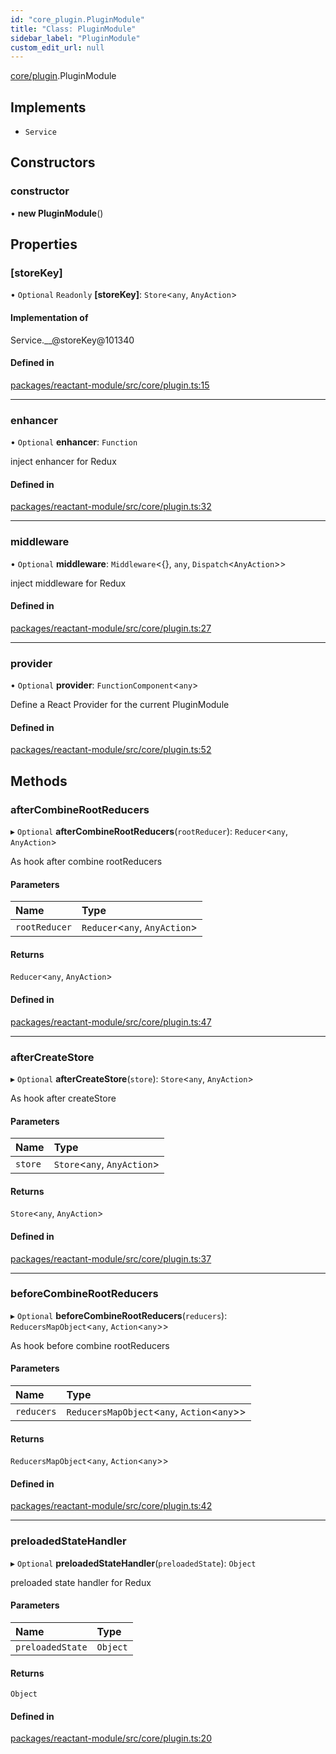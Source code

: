 ```yaml
---
id: "core_plugin.PluginModule"
title: "Class: PluginModule"
sidebar_label: "PluginModule"
custom_edit_url: null
---
```


[core/plugin](../modules/core_plugin.md).PluginModule

## Implements

- `Service`

## Constructors

### constructor

• **new PluginModule**()

## Properties

### [storeKey]

• `Optional` `Readonly` **[storeKey]**: `Store`<`any`, `AnyAction`\>

#### Implementation of

Service.\_\_@storeKey@101340

#### Defined in

[packages/reactant-module/src/core/plugin.ts:15](https://github.com/unadlib/reactant/blob/5459ef00/packages/reactant-module/src/core/plugin.ts#L15)

___

### enhancer

• `Optional` **enhancer**: `Function`

inject enhancer for Redux

#### Defined in

[packages/reactant-module/src/core/plugin.ts:32](https://github.com/unadlib/reactant/blob/5459ef00/packages/reactant-module/src/core/plugin.ts#L32)

___

### middleware

• `Optional` **middleware**: `Middleware`<{}, `any`, `Dispatch`<`AnyAction`\>\>

inject middleware for Redux

#### Defined in

[packages/reactant-module/src/core/plugin.ts:27](https://github.com/unadlib/reactant/blob/5459ef00/packages/reactant-module/src/core/plugin.ts#L27)

___

### provider

• `Optional` **provider**: `FunctionComponent`<`any`\>

Define a React Provider for the current PluginModule

#### Defined in

[packages/reactant-module/src/core/plugin.ts:52](https://github.com/unadlib/reactant/blob/5459ef00/packages/reactant-module/src/core/plugin.ts#L52)

## Methods

### afterCombineRootReducers

▸ `Optional` **afterCombineRootReducers**(`rootReducer`): `Reducer`<`any`, `AnyAction`\>

As hook after combine rootReducers

#### Parameters

| Name | Type |
| :------ | :------ |
| `rootReducer` | `Reducer`<`any`, `AnyAction`\> |

#### Returns

`Reducer`<`any`, `AnyAction`\>

#### Defined in

[packages/reactant-module/src/core/plugin.ts:47](https://github.com/unadlib/reactant/blob/5459ef00/packages/reactant-module/src/core/plugin.ts#L47)

___

### afterCreateStore

▸ `Optional` **afterCreateStore**(`store`): `Store`<`any`, `AnyAction`\>

As hook after createStore

#### Parameters

| Name | Type |
| :------ | :------ |
| `store` | `Store`<`any`, `AnyAction`\> |

#### Returns

`Store`<`any`, `AnyAction`\>

#### Defined in

[packages/reactant-module/src/core/plugin.ts:37](https://github.com/unadlib/reactant/blob/5459ef00/packages/reactant-module/src/core/plugin.ts#L37)

___

### beforeCombineRootReducers

▸ `Optional` **beforeCombineRootReducers**(`reducers`): `ReducersMapObject`<`any`, `Action`<`any`\>\>

As hook before combine rootReducers

#### Parameters

| Name | Type |
| :------ | :------ |
| `reducers` | `ReducersMapObject`<`any`, `Action`<`any`\>\> |

#### Returns

`ReducersMapObject`<`any`, `Action`<`any`\>\>

#### Defined in

[packages/reactant-module/src/core/plugin.ts:42](https://github.com/unadlib/reactant/blob/5459ef00/packages/reactant-module/src/core/plugin.ts#L42)

___

### preloadedStateHandler

▸ `Optional` **preloadedStateHandler**(`preloadedState`): `Object`

preloaded state handler for Redux

#### Parameters

| Name | Type |
| :------ | :------ |
| `preloadedState` | `Object` |

#### Returns

`Object`

#### Defined in

[packages/reactant-module/src/core/plugin.ts:20](https://github.com/unadlib/reactant/blob/5459ef00/packages/reactant-module/src/core/plugin.ts#L20)
